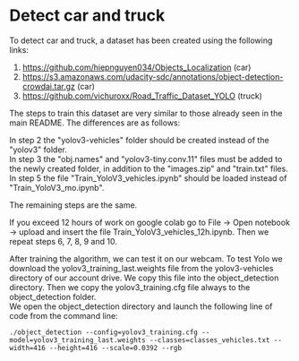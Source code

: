 # Detect car and truck

To detect car and truck, a dataset has been created using the following links: 
1. https://github.com/hiepnguyen034/Objects_Localization (car)
2. https://s3.amazonaws.com/udacity-sdc/annotations/object-detection-crowdai.tar.gz (car)
3. https://github.com/vichuroxx/Road_Traffic_Dataset_YOLO (truck)

The steps to train this dataset are very similar to those already seen in the main README. The differences are as follows:

In step 2 the "yolov3-vehicles" folder should be created instead of the "yolov3" folder.\
In step 3 the "obj.names" and "yolov3-tiny.conv.11" files must be added to the newly created folder, in addition to the "images.zip" and "train.txt" files.\
In step 5 the file "Train_YoloV3_vehicles.ipynb" should be loaded instead of "Train_YoloV3_mo.ipynb".

The remaining steps are the same.

If you exceed 12 hours of work on google colab go to File -> Open notebook -> upload and insert the file Train_YoloV3_vehicles_12h.ipynb.
Then we repeat steps 6, 7, 8, 9 and 10.

After training the algorithm, we can test it on our webcam.
To test Yolo we download the yolov3_training_last.weights file from the yolov3-vehicles directory of our account drive. We copy this file into the object_detection directory. Then we copy the yolov3_training.cfg file always to the object_detection folder. \
We open the object_detection directory and launch the following line of code from the command line:
```
./object_detection --config=yolov3_training.cfg --model=yolov3_training_last.weights --classes=classes_vehicles.txt --width=416 --height=416 --scale=0.0392 --rgb
```

